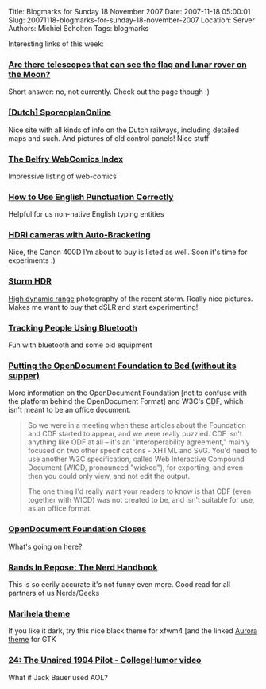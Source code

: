 Title: Blogmarks for Sunday 18 November 2007
Date: 2007-11-18 05:00:01
Slug: 20071118-blogmarks-for-sunday-18-november-2007
Location: Server
Authors: Michiel Scholten
Tags: blogmarks

<p>Interesting links of this week:</p>
<h3><a href="http://curious.astro.cornell.edu/question.php?number=134">Are there telescopes that can see the flag and lunar rover on the Moon?</a></h3>
<p>Short answer: no, not currently. Check out the page though :)</p>
<h3><a href="http://www.sporenplan.nl/">[Dutch] SporenplanOnline</a></h3>
<p>Nice site with all kinds of info on the Dutch railways, including detailed maps and such. And pictures of old control panels! Nice stuff</p>
<h3><a href="http://www.belfry.com/comics/">The Belfry WebComics Index</a></h3>
<p>Impressive listing of web-comics</p>
<h3><a href="http://www.wikihow.com/Use-English-Punctuation-Correctly">How to Use English Punctuation Correctly</a></h3>
<p>Helpful for us non-native English typing entities</p>
<h3><a href="http://www.mediachance.com/hdri/bracketlist.html">HDRi cameras with Auto-Bracketing</a></h3>
<p>Nice, the Canon 400D I'm about to buy is listed as well. Soon it's time for experiments :)</p>
<h3><a href="http://englishrussia.com/?p=1639">Storm HDR</a></h3>
<p><a href="http://en.wikipedia.org/wiki/High_dynamic_range_imaging">High dynamic range</a> photography of the recent storm. Really nice pictures. Makes me want to buy that dSLR and start experimenting!</p>
<h3><a href="http://yro.slashdot.org/article.pl?sid=07/11/11/131255">Tracking People Using Bluetooth</a></h3>
<p>Fun with bluetooth and some old equipment</p>
<h3><a href="http://www.consortiuminfo.org/standardsblog/article.php?story=20071109070012244">Putting the OpenDocument Foundation to Bed (without its supper)</a></h3>
<p>More information on the OpenDocument Foundation [not to confuse with the platform behind the OpenDocument Format] and W3C's <acronym title="http://en.wikipedia.org/wiki/Compound_Document_Format">CDF</acronym>, which isn't meant to be an office document.</p>

<blockquote><p>So we were in a meeting when these articles about the Foundation and CDF started to appear, and we were really puzzled.  CDF isn't anything like ODF at all – it's an "interoperability agreement," mainly focused on two other specifications - XHTML and SVG.  You'd need to use another W3C specification, called Web Interactive Compound Document (WICD, pronounced "wicked"), for exporting, and even then you could only view, and not edit the output.</p>

<p>The one thing I'd really want your readers to know is that CDF (even together with WICD) was not created to be, and isn't suitable for use, as an office format.</p></blockquote>
<h3><a href="http://slashdot.org/article.pl?sid=07/11/11/1930211">OpenDocument Foundation Closes</a></h3>
<p>What's going on here?</p>
<h3><a href="http://www.randsinrepose.com/archives/2007/11/11/the_nerd_handbook.html">Rands In Repose: The Nerd Handbook</a></h3>
<p>This is so eerily accurate it's not funny even more. Good read for all partners of us Nerds/Geeks</p>
<h3><a href="http://mmassonnet.blogspot.com/2007/11/marihela-update.html">Marihela theme</a></h3>
<p>If you like it dark, try this nice black theme for xfwm4 [and the linked <a href="http://www.gnome-look.org/content/show.php/Aurora+Gtk+Engine?content=56438">Aurora theme</a> for GTK</p>
<h3><a href="http://www.collegehumor.com/video:1788161">24: The Unaired 1994 Pilot - CollegeHumor video</a></h3>
<p>What if Jack Bauer used AOL?</p>
